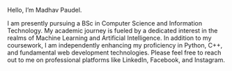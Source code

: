 Hello, I’m Madhav Paudel.

I am presently pursuing a BSc in Computer Science and Information Technology. 
My academic journey is fueled by a dedicated interest in the realms of Machine Learning and Artificial Intelligence.
In addition to my coursework, I am independently enhancing my proficiency in Python, C++, and fundamental web development technologies.
Please feel free to reach out to me on professional platforms like LinkedIn, Facebook, and Instagram.


